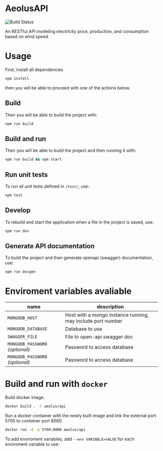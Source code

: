 # AeolusAPI

![Build Status](https://jenkins.aeolus.se/buildStatus/icon?job=aeolus-api)

An RESTful API modeling electricity price, production, and consumption based on wind speed

# Usage

First, install all dependencies

```sh
npm install
```

then you will be able to proceed with one of the actions below.

## Build

Then you will be able to build the project with:

```sh
npm run build
```

## Build and run

Then you will be able to build the project and then running it with:

```sh
npm run build && npm start
```

## Run unit tests

To run all unit tests defined in `/test/`, use:

```sh
npm test
```

## Develop

To rebuild and start the applicaiton when a file in the project is saved, use:

```sh
npm run dev
```

## Generate API documentation

To build the project and then generate openapi (swagger) documentation, use:

```sh
npm run docgen
```

# Enviroment variables avaliable

| name                            | description                                                 |
| ------------------------------- | ----------------------------------------------------------- |
| `MONGODB_HOST`                  | Host with a mongo instance running, may include port number |
| `MONGODB_DATABASE`              | Database to use                                             |
| `SWAGGER_FILE`                  | File to open-api swagger doc                                |
| `MONGODB_PASSWORD` _(optional)_ | Password to access database                                 |
| `MONGODB_PASSWORD` _(optional)_ | Password to access database                                 |

# Build and run with `docker`

Build docker image.

```sh
docker build . -t aeolus/api
```

Run a docker container with the newly built image and link the external port 5700 to container port 8080.

```sh
docker run -d -p 5700:8080 aeolus/api
```

To add enviroment variables, add `--env VARIABLE=VALUE` for each enviroment variable to use.

